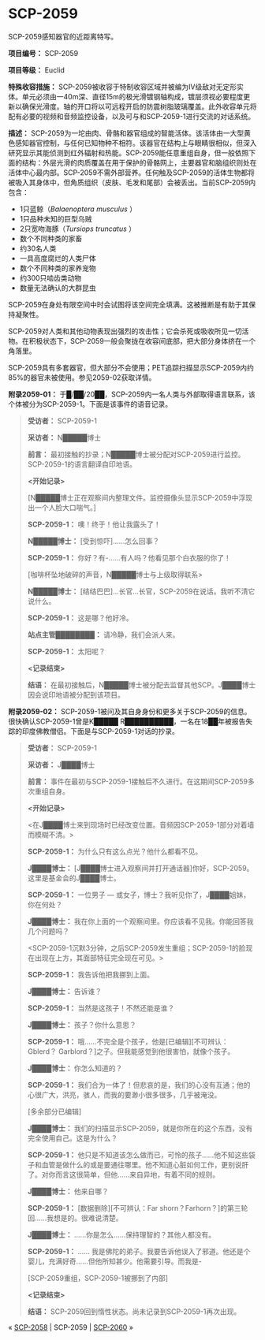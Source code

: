 # SCP-2059
                        




SCP-2059感知器官的近距离特写。



**项目编号：** SCP-2059

**项目等级：** Euclid

**特殊收容措施：** SCP-2059被收容于特制收容区域并被编为IV级敌对无定形实体。单元必须由一40m深、直径15m的极光滑镀钢轴构成，镀层须视必要程度更新以确保光滑度。轴的开口将以可远程开启的防震树脂玻璃覆盖。此外收容单元将配有必要的视频和音频监控设备，以及可与和SCP-2059-1进行交流的对话系统。

**描述：** SCP-2059为一坨由肉、骨骼和器官组成的智能活体。该活体由一大型黄色感知器官控制，与任何已知物种不相符。该器官在结构上与眼睛很相似，但深入研究显示其能侦测到红外辐射和热能。SCP-2059能任意重组自身，但一般依照下面的结构：外层光滑的肉质覆盖在用于保护的骨骼网上，主要器官和脑组织则处在活体中心最内部。SCP-2059不需外部营养。任何触及SCP-2059的活体生物都将被吸入其身体中，但角质组织（皮肤、毛发和尾部）会被丢出。当前SCP-2059内包含：

- 1只蓝鲸（*Balaenoptera musculus* ）
- 1只品种未知的巨型乌贼
- 2只宽吻海豚（*Tursiops truncatus* ）
- 数个不同种类的家畜
- 约30名人类
- 一具高度腐烂的人类尸体
- 数个不同种类的家养宠物
- 约300只啮齿类动物
- 数量无法确认的大群昆虫

SCP-2059在身处有限空间中时会试图将该空间完全填满。这被推断是有助于其保持凝聚性。

SCP-2059对人类和其他动物表现出强烈的攻击性；它会杀死或吸收所见一切活物。在积极状态下，SCP-2059一般会聚拢在收容间底部，把大部分身体挤在一个角落里。

SCP-2059具有多套器官，但大部分不会使用；PET追踪扫描显示SCP-2059内约 85%的器官未被使用。参见2059-02获取详情。

**附录2059-01：** 于█/██/20██，SCP-2059内一名人类与外部取得语言联系，该个体被分为SCP-2059-1。下面是该事件的语音记录。


> **受访者：** SCP-2059-1
> 
> **采访者：** N█████博士
> 
> **前言：** 最初接触的抄录；N█████博士被分配对SCP-2059进行监控。 SCP-2059-1的语言翻译自印地语。
> 
> **<开始记录>** 
> 
> [N█████博士正在观察间内整理文件。监控摄像头显示SCP-2059中浮现出一个人脸大口喘气。]
> 
> **SCP-2059-1：** 噢！终于！他让我露头了！
> 
> **N█████博士：** [受到惊吓]……怎么回事？
> 
> **SCP-2059-1：** 你好？有-……有人吗？他看见那个白衣服的你了！
> 
> [咖啡杯坠地破碎的声音，N█████博士与上级取得联系>
> 
> **N█████博士：** [结结巴巴]…长官…长官，SCP-2059在说话。我听不清它说什么。
> 
> **SCP-2059-1：** 这是哪？他好冷。
> 
> **站点主管████████：** 请冷静，我们会派人来。
> 
> **SCP-2059-1：** 太阳呢？
> 
> **<记录结束>** 
> 
> **结语：** 在最初接触后，N█████博士被分配去监督其他SCP。J████博士因会说印地语被分配到该项目。
> 

**附录2059-02：** SCP-2059-1被问及其自身身份和更多关于SCP-2059的信息。很快确认SCP-2059-1曾是K█████ R██████████，一名在18██年被报告失踪的印度佛教僧侣。下面是与SCP-2059-1对话的抄录。


> **受访者：** SCP-2059-1
> 
> **采访者：** J████博士
> 
> **前言：** 事件在最初与SCP-2059-1接触后不久进行。在这期间SCP-2059多次重组自身。
> 
> **<开始记录>** 
> 
> <在J████博士来到现场时已经改变位置。音频因SCP-2059-1部分对着墙而模糊不清。>
> 
> **SCP-2059-1：** 为什么只有这么点光？他什么都看不见。
> 
> **J████博士：** [J████博士进入观察间并打开通话器]你好，SCP-2059。这里是基金会的J████博士。
> 
> **SCP-2059-1：** 一位男子 — 或女子，博士？我听见你了，J████姐妹，你在何处？
> 
> **J████博士：** 我在你上面的一个观察间里。你应该看不见我。你能回答我几个问题吗？
> 
> <SCP-2059-1沉默3分钟，之后SCP-2059发生重组；SCP-2059-1的脸现在出现在上方，其面部特征完全现在可见。>
> 
> **SCP-2059-1：** 我告诉他把我挪到上面。
> 
> **J████博士：** 告诉谁？
> 
> **SCP-2059-1：** 当然是这孩子！不然还能是谁？
> 
> **J████博士：** 孩子？你什么意思？
> 
> **SCP-2059-1：** 哦……不完全是个孩子，他是[已编辑][不可辨认：Gblerd？ Garblord？]之子。但我能感觉到他很害怕，就像个孩子。
> 
> **J████博士：** 你怎么知道的？
> 
> **SCP-2059-1：** 我们合为一体了！但悲哀的是，我们的心没有互通；他的心很广大，洪亮，骇人，而我的要渺小很多很多，几乎被淹没。
> 
> [多余部分已编辑]
> 
> **J████博士：** 我们的扫描显示SCP-2059，就是你所在的这个东西，没有完全使用自己。这是为什么？
> 
> **SCP-2059-1：** 他只是不知道该怎么做而已，可怜的孩子……他不知这些袋子和血管是做什么的或是要通往哪里。他不知道心脏如何工作，更别说肝了。对你而言这很简单，但他……来自异地，有着不同的规则。
> 
> **J████博士：** 他来自哪？
> 
> **SCP-2059-1：** [数据删除][不可辨认：Far shorn？Farhorn？]的第三轮回……我想是的。很难说清楚。
> 
> **J████博士：** ……你是怎么……保持理智的？其他人都没有。
> 
> **SCP-2059-1：** …… 我是佛陀的弟子。我要告诉他误入了邪道。他还是个婴儿，充满好奇……但他所知甚少。他需要引导。而我是-
> 
> [SCP-2059重组，SCP-2059-1被挪到了内部]
> 
> **<记录结束>** 
> 
> **结语：** SCP-2059回到惰性状态。尚未记录到SCP-2059-1再次出现。
> 



« [SCP-2058](/scp-2058) | SCP-2059 | [SCP-2060](/scp-2060) »





                    